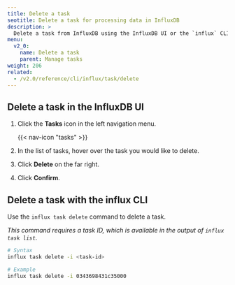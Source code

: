 ```yaml
---
title: Delete a task
seotitle: Delete a task for processing data in InfluxDB
description: >
  Delete a task from InfluxDB using the InfluxDB UI or the `influx` CLI.
menu:
  v2_0:
    name: Delete a task
    parent: Manage tasks
weight: 206
related:
  - /v2.0/reference/cli/influx/task/delete
---
```


## Delete a task in the InfluxDB UI
1. Click the **Tasks** icon in the left navigation menu.

    {{< nav-icon "tasks" >}}

2. In the list of tasks, hover over the task you would like to delete.
3. Click **Delete** on the far right.
4. Click **Confirm**.


## Delete a task with the influx CLI
Use the `influx task delete` command to delete a task.

_This command requires a task ID, which is available in the output of `influx task list`._

```sh
# Syntax
influx task delete -i <task-id>

# Example
influx task delete -i 0343698431c35000
```
